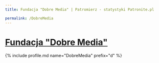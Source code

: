 ```yaml
---
title: Fundacja "Dobre Media" | Patromierz - statystyki Patronite.pl

permalink: /DobreMedia
---
```


# [Fundacja "Dobre Media"](https://patronite.pl/DobreMedia)

{% include profile.md name="DobreMedia" prefix="d" %}
